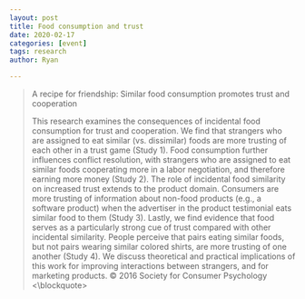 ```yaml
---
layout: post
title: Food consumption and trust
date: 2020-02-17
categories: [event]
tags: research
author: Ryan

---
```



<blockquote>
A recipe for friendship: Similar food consumption promotes trust and cooperation

This research examines the consequences of incidental food consumption for trust and cooperation. We find that strangers who are assigned to eat similar (vs. dissimilar) foods are more trusting of each other in a trust game (Study 1). Food consumption further influences conflict resolution, with strangers who are assigned to eat similar foods cooperating more in a labor negotiation, and therefore earning more money (Study 2). The role of incidental food similarity on increased trust extends to the product domain. Consumers are more trusting of information about non-food products (e.g., a software product) when the advertiser in the product testimonial eats similar food to them (Study 3). Lastly, we find evidence that food serves as a particularly strong cue of trust compared with other incidental similarity. People perceive that pairs eating similar foods, but not pairs wearing similar colored shirts, are more trusting of one another (Study 4). We discuss theoretical and practical implications of this work for improving interactions between strangers, and for marketing products. © 2016 Society for Consumer Psychology
<\blockquote>

